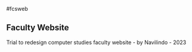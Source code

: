 #fcsweb

## Faculty Website 

Trial to redesign computer studies faculty website - by Navilindo - 2023
